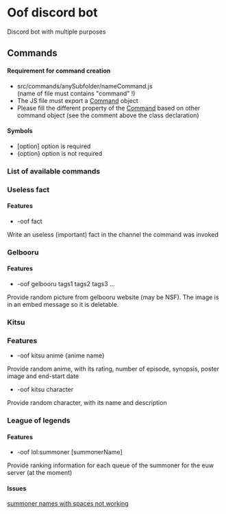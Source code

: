# Oof discord bot

Discord bot with multiple purposes

## Commands

#### Requirement for command creation

* src/commands/anySubfolder/nameCommand.js 
<br> (name of file must contains "command" !)
* The JS file must export a [Command](https://github.com/ingerable/Oof-Discord-Bot/blob/master/src/command.js) object 
* Please fill the different property of the [Command](https://github.com/ingerable/Oof-Discord-Bot/blob/master/src/command.js) based on other command object (see the comment above the class declaration)

#### Symbols

* [option] option is required
* {option} option is not required
### List of available commands

### Useless fact

#### Features
* -oof fact

Write an useless (important) fact in the channel the command was invoked

### Gelbooru

#### Features
* -oof gelbooru tags1 tags2 tags3 ...

Provide random picture from gelbooru website (may be NSF). The image is in an embed message so it is deletable.


### Kitsu

### Features

*  -oof kitsu anime {anime name}

Provide random anime, with its rating, number of episode, synopsis, poster image and end-start date

* -oof kitsu character

Provide random character, with its name and description


### League of legends

#### Features

* -oof lol:summoner [summonerName]

Provide ranking information for each queue of the summoner for the euw server (at the moment)

#### Issues
[summoner names with spaces not working](https://github.com/ingerable/Oof-Discord-Bot/issues/4)

